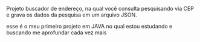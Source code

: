 Projeto buscador de endereço, na qual você consulta pesquisando via CEP e grava os dados da pesquisa em um arquivo JSON.

esse é o meu primeiro projeto em JAVA no qual estou estudando e buscando me aprofundar cada vez mais

